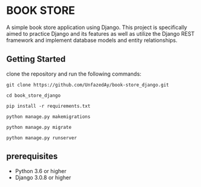 # BOOK STORE

A simple book store application using Django. This project is specifically aimed to practice Django and its features as well as utilize the Django REST framework and implement database models and entity relationships.

## Getting Started

clone the repository and run the following commands:

```git clone https://github.com/UnfazedAy/book-store_django.git```

```cd book_store_django```

```pip install -r requirements.txt```

```python manage.py makemigrations```

```python manage.py migrate```

```python manage.py runserver```

## prerequisites

- Python 3.6 or higher
- Django 3.0.8 or higher
